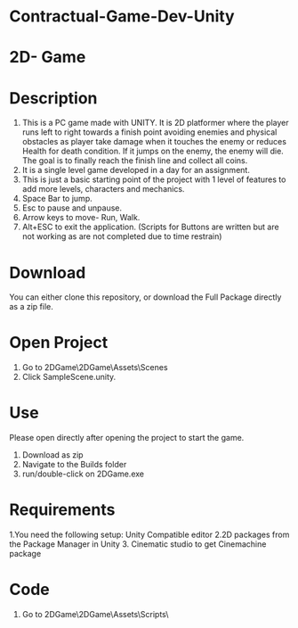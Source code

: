 # Contractual-Game-Dev-Unity

# 2D- Game
# Description
 1.  This is a PC game made with UNITY. It is 2D platformer where the player runs left to right towards a finish point avoiding enemies and physical obstacles as player take damage when it touches the enemy or reduces Health for death condition. If it jumps on the enemy, the enemy will die. The goal is to finally reach the finish line and collect all coins. 
 2.  It is a single level game developed in a day for an assignment. 
 3.  This is just a basic starting point of the project with 1 level of features to add more levels, characters and mechanics.
 4.  Space Bar to jump. 
 5.  Esc to pause and unpause. 
 6.  Arrow keys to move- Run, Walk.
 7.  Alt+ESC to exit the application. (Scripts for Buttons are written but are not working as are not completed due to time restrain)

# Download
You can either clone this repository, or download the Full Package directly as a zip file.

# Open Project
 1. Go to 2DGame\2DGame\Assets\Scenes
 2. Click SampleScene.unity.

# Use
Please open directly after opening the project to start the game.
 1. Download as zip
 2. Navigate to the Builds folder
 3. run/double-click on 2DGame.exe

# Requirements
1.You need the following setup: Unity Compatible editor
2.2D packages from the Package Manager in Unity
3. Cinematic studio to get Cinemachine package

# Code
 1. Go to 2DGame\2DGame\Assets\Scripts\



